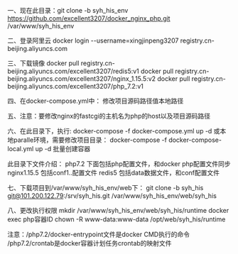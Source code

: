 一、现在此目录：git clone -b syh_his_env https://github.com/excellent3207/docker_nginx_php.git /var/www/syh_his_env

二、登录阿里云
docker login --username=xingjinpeng3207 registry.cn-beijing.aliyuncs.com

三、下载镜像
docker pull registry.cn-beijing.aliyuncs.com/excellent3207/redis5:v1
docker pull registry.cn-beijing.aliyuncs.com/excellent3207/nginx_1.15.5:v2
docker pull registry.cn-beijing.aliyuncs.com/excellent3207/php_7.2:v1

四、在docker-compose.yml中：
修改项目源码路径值本地路径

五、注意：要修改nginx的fastcgi的主机名为php的host以及项目源码路径

六、在此目录下，执行:
docker-compose -f docker-compose.yml up -d
或本地paralle环境，需要修改项目目录：
docker-compose -f docker-compose-local.yml up -d
批量创建容器

此目录下文件介绍：
php7.2 下面包括php配置文件，和docker php配置文件同步
nginx1.15.5 包括conf1..配置文件
redis5 包括data数据文件，和conf配置文件

七、下载项目到/var/www/syh_his_env/web下：
git clone -b syh_his git@101.200.122.79:/srv/syh_his.git /var/www/syh_his_env/web/syh_his

八、更改执行权限
mkdir /var/www/syh_his_env/web/syh_his/runtime
docker exec php容器ID chown -R www-data:www-data /opt/web/syh_his/runtime


注意：/php7.2/docker-entrypoint文件是docker CMD执行的命令
    /php7.2/crontab是docker容器计划任务crontab的映射文件

